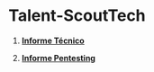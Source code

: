 # Talent-ScoutTech

1. **[Informe Técnico](./Informe%20Técnico.md)**  

2. **[Informe Pentesting](./Informe%20pentesting.md)**  
